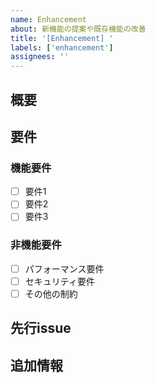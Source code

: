 ```yaml
---
name: Enhancement
about: 新機能の提案や既存機能の改善
title: '[Enhancement] '
labels: ['enhancement']
assignees: ''
---
```


## 概要

<!-- 提案する機能や改善点の概要を記述してください -->

## 要件

<!-- 具体的な要件や仕様を記述してください -->

### 機能要件

- [ ] 要件1
- [ ] 要件2
- [ ] 要件3

### 非機能要件

- [ ] パフォーマンス要件
- [ ] セキュリティ要件
- [ ] その他の制約

## 先行issue

<!-- 関連する既存のissueがあれば記述してください -->
<!-- 例: #123, #456 -->

## 追加情報

<!-- 設計図、スクリーンショット、参考資料などがあれば添付してください -->
